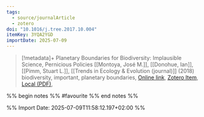 ```yaml
---
tags:
  - source/journalArticle
  - zotero
doi: "10.1016/j.tree.2017.10.004"
itemKey: 3YQA2YGD
importDate: 2025-07-09
---
```

>[!metadata]+
> Planetary Boundaries for Biodiversity: Implausible Science, Pernicious Policies
> [[Montoya, José M.]], [[Donohue, Ian]], [[Pimm, Stuart L.]], 
> [[Trends in Ecology & Evolution (journal)]] (2018)
> biodiversity, important, planetary boundaries, 
> [Online link](https://linkinghub.elsevier.com/retrieve/pii/S016953471730263X), [Zotero Item](zotero://select/library/items/3YQA2YGD), [Local (PDF)](file://C:/Users/aburg/Documents/references/zotero/storage/3JVD29WE/Montoya2018_PlanetaryBoundaries.pdf), 

%% begin notes %%
#favourite 
%% end notes %%

%% Import Date: 2025-07-09T11:58:12.197+02:00 %%
